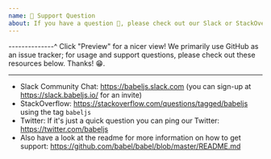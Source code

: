 ```yaml
---
name: 🤗 Support Question
about: If you have a question 💬, please check out our Slack or StackOverflow!
---
```


--------------^ Click "Preview" for a nicer view!
We primarily use GitHub as an issue tracker; for usage and support questions, please check out these resources below. Thanks! 😁.

---

- Slack Community Chat: https://babeljs.slack.com (you can sign-up at https://slack.babeljs.io/ for an invite)
- StackOverflow: https://stackoverflow.com/questions/tagged/babeljs using the tag `babeljs`
- Twitter: If it's just a quick question you can ping our Twitter: https://twitter.com/babeljs
- Also have a look at the readme for more information on how to get support:
  https://github.com/babel/babel/blob/master/README.md
